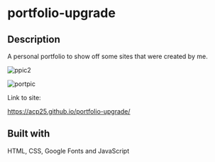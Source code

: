 # portfolio-upgrade

## Description

A personal portfolio to show off some sites that were created by me. 

![ppic2](https://user-images.githubusercontent.com/60405505/128931219-f918fdd0-98cf-4ac5-ace5-94cdcd434727.PNG)

![portpic](https://user-images.githubusercontent.com/60405505/128929723-a33fd2a1-daea-40fa-8cfa-5ecad2ff0e24.PNG)


Link to site: 

https://acp25.github.io/portfolio-upgrade/

## Built with

HTML, CSS, Google Fonts and JavaScript
